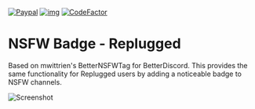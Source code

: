 [![Paypal](https://img.shields.io/badge/Paypal-Donate!-%23003087.svg?logo=paypal&style=flat)](https://paypal.me/JaxEllis)
[![img](https://img.shields.io/github/issues/jaxellis/replugged-nsfw-badge.svg?style=flat-square&logo=github&logoColor=white)](https://github.com/jaxellis/replugged-nsfw-badge/issues)
[![CodeFactor](https://www.codefactor.io/repository/github/jaxellis/replugged-nsfw-badge/badge)](https://www.codefactor.io/repository/github/jaxellis/replugged-nsfw-badge)
# NSFW Badge - Replugged

Based on mwittrien's BetterNSFWTag for BetterDiscord. This provides the same functionality for Replugged users by adding a noticeable badge to NSFW channels.

![Screenshot](https://i.imgur.com/CYGfBmq.png)
